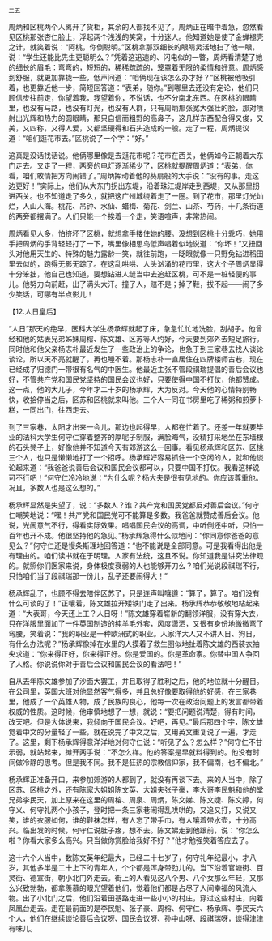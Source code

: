     二五 

   周炳和区桃两个人离开了货柜，其余的人都找不见了。周炳正在暗中着急，忽然看见区桃那张杏仁脸上，浮起两个浅浅的笑窝，十分迷人。他知道她是使了金蝉褪壳之计，就笑着说：“阿桃，你倒聪明。”区桃拿那双细长的眼睛灵活地扫了他一眼，说：“学生还能比先生更聪明么？”凭着这迅速的、闪电似的一瞥，周炳看清楚了她的细长的眉毛：弯弯的，短短的，稀稀疏疏的，笼罩着无限的柔情和好意。周炳感到舒服，就更加靠拢一些，低声问道：“咱俩现在该怎么办才好？”区桃被他吸引着，也更靠近他一步，简短回答道：“表弟，随你。”到哪里去还没有定论，他们只顾信步往前走，你望着我，我望着你，不说话，也不分南北东西。在区桃的眼睛里，也没有马路，也没有灯光，也没有人群，只有周炳那张宽大强壮的脸，那对喷射出光辉和热力的圆眼睛，那只自信而粗野的高鼻子，这几样东西配合得又俊，又美，又四称，又得人爱，又都坚硬得和石头造成的一般。走了一程，周炳提议道：“咱们逛花市去。”区桃说了一个字：“好。”

   这真是没话找话说。他俩哪里像是去逛花市呢？花市在西关，他俩如今正朝着大东门走去。又走了一程，两旁的电灯逐渐稀少了，区桃就提醒周炳道：“表弟，你看，咱们敢情把方向闹错了。”周炳挥动着他的葵扇般的大手说：“没有的事。走这边更好！”实际上，他们从大东门拐出东堤，沿着珠江堤岸走到西堤，又从那里拐进西关。也不知道走了多久，就把这广州城绕着走了一圈。到了花市，那里灯光灿烂，人山人海。桃花、吊钟、水仙、蜡梅、菊花、剑兰、山茶、芍药，十几条街道的两旁都摆满了。人们只能一个挨着一个走，笑语喧声，非常热闹。

   周炳看见人多，怕挤坏了区桃，就想拿手搂住她的腰。没想到区桃十分乖巧，她用手把周炳的手背轻轻打了一下，嘴里像相思鸟低声唱着似地说道：“你坏！”又扭回头对他用天生的、特殊的魅力露龄一笑，就往前跑，一眨眼就像一只野兔钻进稻田里去似的，跑得无影无踪了。在这乱哄哄、人头汹涌的花市里，这大个子周炳显得十分笨拙，他自己也知道，要想钻进人缝当中去追赶区桃，可不是一桩轻便的事儿。他努力向前赶，出了满头大汗。撞了人，赔不是；掉了鞋，拔不起——闹了多少笑话，可哪有半点影儿！

   【12.人日皇后】

   “人日”那天的绝早，医科大学生杨承辉就起了床，急急忙忙地洗脸，刮胡子。他曾经和他的姑表兄弟姊妹周榕、陈文雄、区苏等人约好，今天要到郊外去短足旅行。同时他和他父亲杨志朴最近发生了一些政治上的争论，也急于到三家巷去找人谈论谈论，所以天不亮就醒了，再也睡不着。那杨志朴一直居住在四牌楼师古巷，现在已经成了归德门一带很有名气的中医生。他最近主张不管段祺瑞提倡的善后会议也好，不管共产党和国民党坚持的国民会议也好，只要使得中国不打仗，他都赞成。这一点，他的大儿子，今年才二十岁的杨承辉，大为反对。今天他的心情特别畅快，收拾停当之后，区苏和区桃就来叫他。三个人一同在书房里吃了稀粥和煎萝卜糕，一同出门，往西走去。

   到了三家巷，太阳才出来一会儿，那边也起得早，人都在忙着了。还差一年就要毕业的法科大学生何守仁穿着整齐的厚呢子制服，满脸晦气，没精打采地坐在东墙根的石头凳子上，好像他并不知道今天有郊游这么一回事。看见杨承辉和区苏、区桃三个人，也只是懒懒地打了一个招呼。杨承辉好容易抓住一个空闲的人，就和他谈论起来道：“我爸爸说善后会议和国民会议都可以，只要中国不打仗。我看这样说可不行吧！”何守仁冷冷地说：“为什么呢？杨大夫是很有见地的。你应该尊重他。况且，多数人也是这么想的。”

   杨承辉显然是失望了，说：“多数人？谁？共产党和国民党都反对善后会议。”何守仁嘲笑地说：“嘿！共产党和国民党可不能算是多数。我爸爸就赞成善后会议。他说，光闹意气不行，得看实际效果。唱唱国民会议的高调，中听倒还中听，只怕一百年也开不成。他很坚持他的急见。”杨承辉急得什么似地问：“你同意你爸爸的意见么？”何守仁还是慢条斯理地回答道：“也不能说是全部同意。可是我看得出他是有理由的。咱们读书就在于明理。人家有法统，这且不说。你知道我是讲究法律观的。就照你们医家来说，身体极度衰弱的人也能够开刀么？咱们光说段祺瑞不行，只怕咱们当了段祺瑞那一份儿，乱子还要闹得大！”

   杨承辉乱了，也顾不得去陪伴区苏了，只是连声叫嚷道：“算了，算了。咱们没有什么可谈的了！”正嚷着，陈文雄拉开矮铁门走了出来。杨承辉恭恭敬敬地站起来道：“大表哥，今天还上工？人日呀！”陈文雄穿着崭新的翻领洋服，没有穿大衣，只在洋服里面加了一件英国制造的纯羊毛外套，风度潇洒，又很有身份地微微弯了弯腰，笑着说：“我的职业是一种欧洲式的职业。人家洋大人又不讲人日、狗日，有什么办法呢？”杨承辉像掉在水里的人摸着了救生圈似地扯着陈文雄的西装衣袖央求道：“你来得正好，你来得正好。你是爱国的。你是革命家。你替中国人争回了人格。你说说你对于善后会议和国民会议的看法吧！”

   自从去年陈文雄参加了沙面大罢工，并且取得了胜利之后，他的地位就十分醒目。在公司里，英国大班对他显然客气得多，并且总好像要取得他的好感，在三家巷里，他成了一个英雄人物，成了民族的良心，他每一次在政治问题上的发言都带着权威的性质。这时候，他审慎地想了一想，就说：“要把问题说清楚，得有时间，改天吧。但是大体说来，我倾向于国民会议。好吧，再见。”最后那四个字，陈文雄觉着中文的分量轻了一些，就在说完了中文之后，又用英文重复说了一遍，才走了。这里，剩下杨承辉得意洋洋地对何守仁说：“听见了么？怎么样？”何守仁不甘示弱，就站起来，摊开两手说：“不怎么样。他的答案是早就料得到的。他没有时间做冷静的思考。但是我不同。我不是狂热的宗教信仰家，我不偏南，也不偏北。”

   杨承辉正准备开口，来参加郊游的人都到了，就没有再谈下去。来的人当中，除了区苏、区桃之外，还有陈家大姐姐陈文英、大姐夫张子豪，李大哥李民魁和他的堂兄弟李民天，加上原来在这里的周榕、周泉、周炳，陈文娣、陈文婕、陈文婷，何守义、何守礼两个小孩子，登时把一条三家巷闹得乱哄哄的，又追又打，又说又笑，谁的衣服如何，谁的鞋袜怎样，有人忘了带手巾，有人嚷着带水壶，十分高兴。临出发的时候，何守仁说肚子疼，想不去。陈文娣走到他跟前，说：“你怎么啦？你看大家多么高兴。只当做你赏脸给我好不好？”他才勉强笑着答应去了。

   这十六个人当中，数陈文英年纪最大，已经二十七岁了，何守礼年纪最小，才八岁，其他多半是二十上下的青年人，个个都是浑身带劲儿的。当下沿着官塘街、百灵街、德宣街，朝小北门外走去。街上的人看见这八个男、八个女那么年轻，又那么兴致勃勃，都拿羡慕的眼光望着他们，觉着他们都是占尽了人间幸福的风流人物。出了小北门之后，他们沿着田基路走进一些小小的村庄，穿过这些村庄，向着凤凰台走去。走在最前面的是李民魁、张子豪、周榕、何守仁、杨承辉、李民天六个人，他们在继续谈论善后会议呀、国民会议呀、孙中山呀、段祺瑞呀，谈得津津有味儿。

